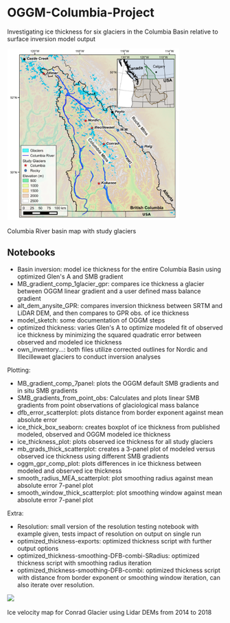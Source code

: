 # OGGM-Columbia-Project
Investigating ice thickness for six glaciers in the Columbia Basin relative to surface inversion model output

<img src="images/CBT _ice_thick_cc.png" width="400">

Columbia River basin map with study glaciers

## Notebooks

- Basin inversion: model ice thickness for the entire Columbia Basin using optimized Glen's A and SMB gradient
- MB_gradient_comp_1glacier_gpr: compares ice thickness a glacier between OGGM linear gradient and a user defined mass balance gradient
- alt_dem_anysite_GPR: compares inversion thickness between SRTM and LiDAR DEM, and then compares to GPR obs. of ice thickness
- model_sketch: some documentation of OGGM steps
- optimized thickness: varies Glen's A to optimize modeled fit of observed ice thickness by minimizing the squared quadratic error  between observed and modeled ice thickness
- own_inventory...: both files utilize corrected outlines for Nordic and Illecillewaet glaciers to conduct inversion analyses

Plotting:
- MB_gradient_comp_7panel: plots the OGGM default SMB gradients and in situ SMB gradients
- SMB_gradients_from_point_obs: Calculates and plots linear SMB gradients from point observations of glaciological mass balance 
- dfb_error_scatterplot: plots distance from border exponent against mean absolute error
- ice_thick_box_seaborn: creates boxplot of ice thickness from published modeled, observed and OGGM modeled ice thickness
- ice_thickness_plot: plots observed ice thickness for all study glaciers
- mb_grads_thick_scatterplot: creates a 3-panel plot of modeled versus observed ice thickness using different SMB gradients
- oggm_gpr_comp_plot: plots differences in ice thickness between modeled and observed ice thickness 
- smooth_radius_MEA_scatterplot: plot smoothing radius against mean absolute error 7-panel plot
- smooth_window_thick_scatterplot: plot smoothing window against mean absolute error 7-panel plot

Extra:
- Resolution: small version of the resolution testing notebook with example given, tests impact of resolution on output on single run
- optimized_thickness-exports: optimized thickness script with further output options
- optimized_thickness-smoothing-DFB-combi-SRadius: optimized thickness script with smoothing radius iteration 
- optimized_thickness-smoothing-DFB-combi: optimized thickness script with distance from border exponent or smoothing window iteration, can also iterate over resolution.

<img src="images/conrad_all_14f_18s_vel_less_5m_spm2.png" width="400">

Ice velocity map for Conrad Glacier using Lidar DEMs from 2014 to 2018 




